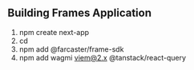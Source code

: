 ## Building Frames Application

1. npm create next-app
2. cd <project-name>
3. npm add @farcaster/frame-sdk
4. npm add wagmi viem@2.x @tanstack/react-query